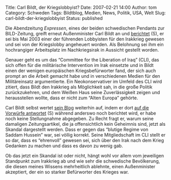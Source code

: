 Title: Carl Bildt, der Kriegslobbyist?
Date: 2007-02-21 14:00
Author: tom
Category: Schweden
Tags: Bildtblog, Medien, News, Politik, USA, Welt
Slug: carl-bildt-der-kriegslobbyist
Status: published

Die Abendzeitung *Expressen*, eines der beiden schwedischen Pendants zur
BILD-Zeitung, greift erneut Außenminister Carl Bildt an und
[berichtet](http://expressen.se/index.jsp?a=888401) (S), er sei bis Mai
2003 einer der führenden Lobbyisten für den Irakkrieg gewesen und sei
von der Kriegslobby angeheuert worden. Als Belohnung sei ihm ein
hochrangiger Arbeitsplatz im Nachkriegsirak in Aussicht gestellt worden.

Genauer geht es um das “Committee for the Liberation of Iraq” (CLI), das
sich offen für die militärische Intervention im Irak einsetzte und in
Bildt einen der wenigen europäischen Kriegsbefürworter fand, der sich
auch prompt an die Arbeit gemacht habe und in verschiedenen Medien für
den Militäreinsatz argumentierte. Ein Neokonservativer im Umfeld des CLI
wird zitiert, dass Bildt den Irakkrieg als Möglichkeit sah, in die große
Politik zurückzukehren, und dem Weißen Haus seine Zuverlässigkeit zeigen
und herausstellen wollte, dass er nicht zum “Alten Europa” gehörte.

Carl Bildt selbst wertet [sein Blog](http://www.fiket.de/tag/bildtblog)
weiterhin auf, indem er dort [auf die Vorwürfe
antwortet](http://carlbildt.wordpress.com/2007/02/21/dagens-expressen/)
(S) während anderswo noch berichtet wird, er habe noch keine
Stellungnahme abgegeben. Zu Recht fragt er, warum seine damaligen
Zeitungsartikel, die ja offensichtlich kein Geheimnis sind, jetzt als
Skandal dargestellt werden. Dass er gegen das “blutige Regime von Saddam
Hussein” war, sei völlig korrekt. Seine Mitgliedschaft im CLI stellt er
so dar, dass es “ehrenvoll” gewesen sei, sich über den Irak nach dem
Krieg Gedanken zu machen und dass es davon zu wenig gab.

Ob das jetzt ein Skandal ist oder nicht, hängt wohl vor allem vom
jeweiligen Standpunkt zum Irakkrieg ab und wie sehr die schwedische
Bevölkerung, die diesen meines Wissens mehrheitlich ablehnte, einen
Außenminister akzeptiert, der ein so starker Befürworter des Krieges
war.

